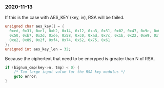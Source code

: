 
### 2020-11-13

If this is the case with AES_KEY (key, iv), RSA will be failed.

```c++
unsigned char aes_key[] = {
  0xed, 0x31, 0xe1, 0xb2, 0x14, 0x12, 0xa3, 0x31, 0x02, 0x47, 0x9c, 0x67,
  0x50, 0xb7, 0x2d, 0xde, 0x58, 0xc0, 0xad, 0x7c, 0x1b, 0x22, 0xe9, 0xf6,
  0xe2, 0x89, 0x2f, 0xf4, 0x74, 0x52, 0x75, 0x61
};
unsigned int aes_key_len = 32;
```

Because the ciphertext that need to be encryped is greater than N of RSA.

```c++
if (bignum_cmp(key->n, tmp) < 0) {
    /* Too large input value for the RSA key modulus */
    goto error;
}
```
